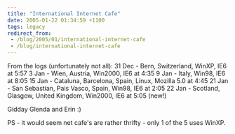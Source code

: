 ```yaml
---
title: "International Internet Cafe"
date: 2005-01-22 01:34:59 +1100
tags: legacy
redirect_from:
 - /blog/2005/01/international-internet-cafe
 - /blog/international-internet-cafe
---
```


From the logs (unfortunately not all):
31 Dec - Bern, Switzerland, WinXP, IE6 at 5:57
3 Jan - Wien, Austria, Win2000, IE6 at 4:35
9 Jan - Italy, Win98, IE6 at 8:05
15 Jan - Cataluna, Barcelona, Spain, Linux, Mozilla 5.0 at 4:45
21 Jan - San Sebastian, Pais Vasco, Spain, Win98, IE6 at 2:05
22 Jan - Scotland, Glasgow, United Kingdom, Win2000, IE6 at 5:05 (new!)

Gidday Glenda and Erin :)

PS - it would seem net cafe's are rather thrifty - only 1 of the 5 uses WinXP.
